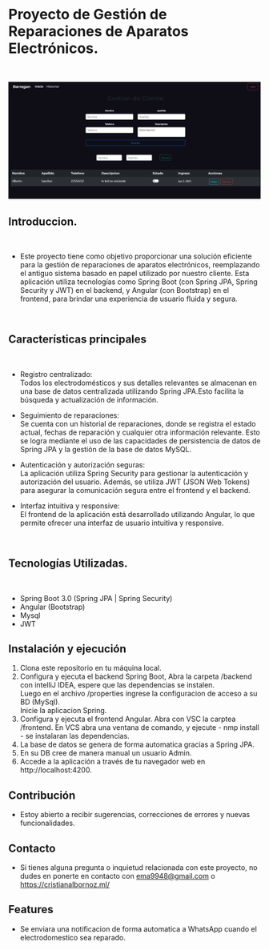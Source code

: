 <br>

# Proyecto de Gestión de Reparaciones de Aparatos Electrónicos.

<br>

![](./barragan.png)
<br>

## Introduccion.

<br>

- Este proyecto tiene como objetivo proporcionar una solución eficiente para la gestión de reparaciones de aparatos electrónicos, reemplazando el antiguo sistema basado en papel utilizado por nuestro cliente. Esta aplicación utiliza tecnologías como Spring Boot (con Spring JPA, Spring Security y JWT) en el backend, y Angular (con Bootstrap) en el frontend, para brindar una experiencia de usuario fluida y segura.

<br>

## Características principales

<br>

- Registro centralizado:
  <br>
  Todos los electrodomésticos y sus detalles relevantes se almacenan en una base de datos centralizada utilizando Spring JPA.Esto facilita la búsqueda y actualización de información.

* Seguimiento de reparaciones:
  <br>
  Se cuenta con un historial de reparaciones, donde se registra el estado actual, fechas de reparación y cualquier otra información relevante. Esto se logra mediante el uso de las capacidades de persistencia de datos de Spring JPA y la gestión de la base de datos MySQL.

- Autenticación y autorización seguras:
  <br>
  La aplicación utiliza Spring Security para gestionar la autenticación y autorización del usuario. Además, se utiliza JWT (JSON Web Tokens) para asegurar la comunicación segura entre el frontend y el backend.

* Interfaz intuitiva y responsive:
  <br>
  El frontend de la aplicación está desarrollado utilizando Angular, lo que permite ofrecer una interfaz de usuario intuitiva y responsive.

<br>

## Tecnologías Utilizadas.

<br>

- Spring Boot 3.0 (Spring JPA | Spring Security)
- Angular (Bootstrap)
- Mysql
- JWT

## Instalación y ejecución

1. Clona este repositorio en tu máquina local.
2. Configura y ejecuta el backend Spring Boot, Abra la carpeta /backend con intelliJ IDEA, espere que las dependencias se instalen.<br> Luego en el archivo /properties ingrese la configuracion de acceso a su BD (MySql).<br> Inicie la aplicacion Spring.
3. Configura y ejecuta el frontend Angular. Abra con VSC la carptea /frontend. En VCS abra una ventana de comando, y ejecute - nmp install - se instalaran las dependencias.
4. La base de datos se genera de forma automatica gracias a Spring JPA.
5. En su DB cree de manera manual un usuario Admin.
6. Accede a la aplicación a través de tu navegador web en http://localhost:4200.

## Contribución

- Estoy abierto a recibir sugerencias, correcciones de errores y nuevas funcionalidades.

## Contacto

- Si tienes alguna pregunta o inquietud relacionada con este proyecto, no dudes en ponerte en contacto con ema9948@gmail.com o https://cristianalbornoz.ml/

## Features

- Se enviara una notificacion de forma automatica a WhatsApp cuando el electrodomestico sea reparado.
